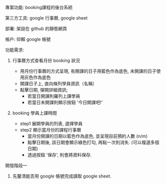 專案功能: booking課程的後台系統

第三方工具: google 行事曆, google sheet

部署: 架設在 github 的靜態網頁

帳戶: 仰賴 google 帳號

功能需求:
1. 行事曆方式查看月份 booking 狀況
    - 用月份行事曆的方式呈現, 有開課的日子用藍色作為底色, 未開課的日子使用灰色作為底色
    - 開課日子上, 直向條列學員資訊（名稱）
    - 點擊日期, 彈開詳細資訊;
        - 若當日開課則羅列上課學員
        - 若當日未開課則顯示按鈕 '今日開課吧!'

2. booking 學員上課時間
    - step1 展開學員的列表, 選擇學員
    - step2 顯示當月份的課程行事曆
        - 當月份開課的日期以藍色作為底色, 並呈現目前預約人數 (n/m)
        - 點擊日期後, 該日期會顯示綠色打勾, 再點一次則消失. (可以複選多個日期)
        - 透過按鈕 '保存', 則會將資料保存.

開發階段一
1. 先釐清能否用 google 帳號完成讀取 google sheet.